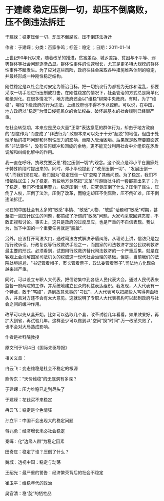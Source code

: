 # 于建嵘  稳定压倒一切，却压不倒腐败，压不倒违法拆迁  
  
于建嵘：稳定压倒一切，却压不倒腐败，压不倒违法拆迁  
作者：于建嵘；分类：百家争鸣；标签：稳定 ；日期：2011-01-14  
上世纪90年代以来，随着改革的推进，贫富差距、城乡差距、贫困与不平等、弱势群体等社会问题逐渐凸显。群体性事件的快速增长，尤其是更多特大规模的群体性事件不断发生。为了应对这些风险，政府往往会采取各种措施维系体制的稳定，并最终形成一种刚性稳定结构。  
刚性稳定是以社会绝对安定为管治目标，把一切抗议行为都视为无序和混乱，都要采取一切手段进行压制或打击。在刚性稳定的情况下，社会管治的方式总是简单化和绝对化。在很多情况下，地方政府还会以"维稳"绑架中央政府。有时，为了"维稳"，哪怕下级政府的行为违法，上级政府也不得不予以谅解。可以说，在中国，地方政府以"稳定"为借口侵犯民众的合法权益、破坏最基本的社会规则已经很严重。  
在社会转型期，本来应是民众大量"正常"表达意愿的群体行为，却由于地方政府的"刻意作为"而变成了"非法行为".政府本来可以处于十分"超脱"的地位，但由于处理矛盾的技巧问题和体制性压力的影响，而陷入管治困境。后果就是政府要直面这些"非法事件"，没有任何缓冲和回旋的余地，更不能充分利用社会中介组织在矛盾调解和纠纷化解中的作用。  
我一直在呼吁，执政党要反思"稳定压倒一切"的观念。这个观点是邓小平在国家处于特殊阶段时提出来的。同时，邓小平也提到了"改革压倒一切"、"发展压倒一切".而我们现在呢，我们因为"稳定压倒一切"忽略了其他问题。为了稳定，我们不惜牺牲民生；为了稳定，有些地方竟然把"文革"时游街批斗的一套都拿出来了；为了稳定，我们不惜滥用警力。稳定压倒一切，它究竟压倒了什么？压倒了民生，压倒了人权，压倒了法治，压倒了改革，而稳定却压不倒腐败，压不倒矿难，压不倒违法拆迁。  
现在的中国社会有太多的"敏感"事情、"敏感"人物、"敏感"话题和"敏感"时期，甚至把一些国计民生的问题，都搞成了所谓的"敏感"问题。大家均采取回避态度，不敢正视和讨论。事实上，这只是政府的过度反应，也是严重的不自信表现。我认为，当下中国的一个重要任务就是"脱敏".  
另外，应该打开司法大门，通过司法方式解决矛盾纠纷。从理论上讲，信访只是包括行政诉讼、行政复议等行政救济手段之一，而国家的司法救济才是公民权利救济最主要的形式。必须看到，试图用行政救济替代司法救济的一个严重后果，就是在客观上会消解国家司法机关的权威这一现代社会治理的基础。但是，当前我们的法院处境尴尬，"书记管着帽子，市长管着票子，政法委管着案子".司法地方化现象越来越严重。  
同时，可以设立专职人大代表，把信访集中到各级人民代表大会，通过人民代表来监督一府两院的工作，并系统地建立民众的利益表达组织。我发现，人大代表有一个特点，敢于"骂娘"，遇到故意惹事的"刁民"，人大代表可以把那些人骂得狗血喷头，并且对方还不会有太大意见。这就说明了专职人大代表机构可以起到政府与社会之间的缓冲作用。  
改革可以先从县开始。比如可以选取几个县，改革试验几年看看，如果效果好，再扩大到省，再试验几年。这样至少可以做到以"空间"换"时间".万一改革失败了，也不会对大局造成影响。  
作者是社科院教授  
原文刊于1月4日《国际先驱导报》  
  
相关文章：  
冉云飞：变态维稳是社会不稳定的根源  
熊传东：“天价维稳”的无底洞有多深？  
于建嵘：压力维稳已走到尽头了  
于建嵘：花钱买不来稳定  
冉云飞：稳定是个色情狂  
孙立平：中国不会出现大的稳定问题  
蒋兆勇：经济增长未必社会稳定  
秦晖：化“边缘人群”为稳定因素  
田奇庄：稳定了谁？压倒了什么？  
魏城：透视中国：稳定与动荡  
王绍光：最严重的警告：经济繁荣背后的社会不稳定  
崔卫平：维稳年代的政治  
吴官清：稳“腚”的牺牲品
